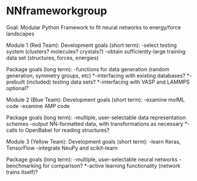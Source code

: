 # NNframeworkgroup

Goal: Modular Python Framework to fit neural networks to energy/force landscapes

Module 1 (Red Team):
Development goals (short term):
-select testing system (clusters? molecules? crystals?)
-obtain sufficiently-large training data set (structures, forces, energies)

Package goals (long term):
-functions for data generation (random generation, symmetry groups, etc)
*-interfacing with existing databases?
*-prebuilt (included) testing data sets?
*-interfacing with VASP and LAMMPS optional?

Module 2 (Blue Team):
Development goals (short term):
-examine molML code
-examine AMP code

Package goals (long term):
-multiple, user-selectable data representation schemes
-output NN-formatted data, with transformations as necessary
*-calls to OpenBabel for reading structures?

Module 3 (Yellow Team):
Development goals (short term):
-learn Keras, TensorFlow
-integrate NeuPy and scikit-learn

Package goals (long term):
-multiple, user-selectable neural networks
-benchmarking for comparison?
*-active learning functionality (network trains itself)?
